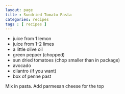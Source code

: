 ```yaml
---
layout: page
title : Sundried Tomato Pasta
categories: recipes
tags : [ recipes ]
---
```

* juice from 1 lemon
* juice from 1-2 limes
* a little olive oil
* green pepper (chopped)
* sun dried tomatoes (chop smaller than in package)
* avocado
* cilantro (if you want)
* box of penne past

Mix in pasta. Add parmesan cheese for the top
